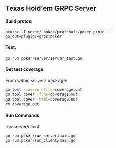 ## Texas Hold'em GRPC Server


#### Build protos:
```protoc -I poker/ poker/protobufs/poker.proto --go_out=plugins=grpc:poker```

#### Test:

```go run poker/server/server_test.go```

####  Get test coverage:

From within `server/` package:
```bash
go test -coverprofile=coverage.out 
go tool cover -func=coverage.out
go tool cover -html=coverage.out
rm coverage.out
```

#### Run Commands

run server/client
```bash
go run poker/run_server/main.go
go run poker/run_client/main.go

```